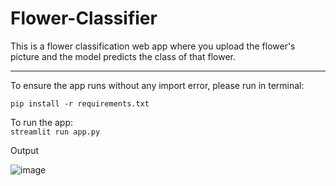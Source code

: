 # Flower-Classifier
This is a flower classification web app where you upload the flower's picture and the model predicts the class of that flower.

<hr>
To ensure the app runs without any import error, please run in terminal: <br>

``` pip install -r requirements.txt ``` <br>

To run the app: <br>
``` streamlit run app.py ``` <br>


Output

![image](https://user-images.githubusercontent.com/63547845/214346323-d88f188e-17e3-40ce-becb-ff61b027a882.png)


